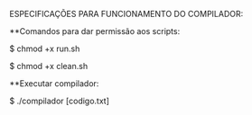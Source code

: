 ESPECIFICAÇÕES PARA FUNCIONAMENTO DO COMPILADOR:

**Comandos para dar permissão aos scripts:

$ chmod +x run.sh

$ chmod +x clean.sh

**Executar compilador:

$ ./compilador [codigo.txt]